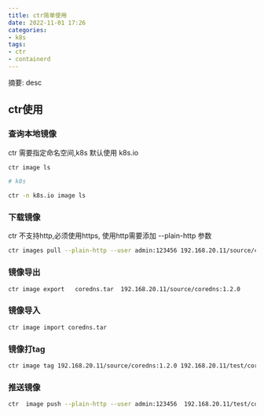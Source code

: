 ```yaml
---
title: ctr简单使用
date: 2022-11-01 17:26
categories:
- k8s
tags:
- ctr
- containerd
---
```

  
  
摘要: desc
<!-- more -->

## ctr使用

### 查询本地镜像

ctr 需要指定命名空间,k8s 默认使用 k8s.io

```bash
ctr image ls

# k8s

ctr -n k8s.io image ls
```

### 下载镜像

ctr 不支持http,必须使用https, 使用http需要添加 --plain-http 参数

```bash
ctr images pull --plain-http --user admin:123456 192.168.20.11/source/coredns:1.2.0
```

### 镜像导出

```bash
ctr image export   coredns.tar  192.168.20.11/source/coredns:1.2.0
```

### 镜像导入

```bash
ctr image import coredns.tar
```

### 镜像打tag

```bash
ctr image tag 192.168.20.11/source/coredns:1.2.0 192.168.20.11/test/coredns:1.2.0
```

### 推送镜像

```bash
ctr  image push --plain-http --user admin:123456  192.168.20.11/test/coredns:1.2.0
```



